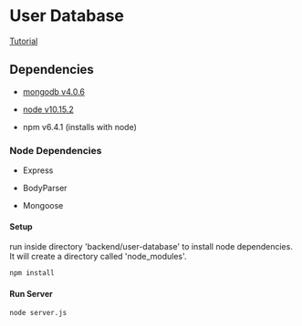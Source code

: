 # User Database 

[Tutorial](https://www.callicoder.com/node-js-express-mongodb-restful-crud-api-tutorial/)

## Dependencies

- [mongodb v4.0.6](https://docs.mongodb.com/manual/installation/)

- [node v10.15.2](https://nodejs.org/en/download/)

- npm v6.4.1 (installs with node)

### Node Dependencies

- Express

- BodyParser

- Mongoose

#### Setup

run inside directory 'backend/user-database' to install node dependencies. It will create a directory called 'node_modules'.

```bash
npm install
```

#### Run Server

```bash
node server.js 
```

